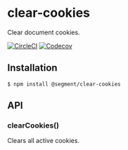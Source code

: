 # clear-cookies

Clear document cookies.

[![CircleCI](https://circleci.com/gh/segmentio/clear-cookies.svg?style=shield&circle-token=fc57c7759363b469be5851d9c4543a41e44aa80f)](https://circleci.com/gh/segmentio/clear-cookies)
[![Codecov](https://img.shields.io/codecov/c/github/segmentio/clear-cookies/master.svg?maxAge=2592000)](https://codecov.io/gh/segmentio/clear-cookies)
  
## Installation

```
$ npm install @segment/clear-cookies
```
## API

### clearCookies()

Clears all active cookies.
